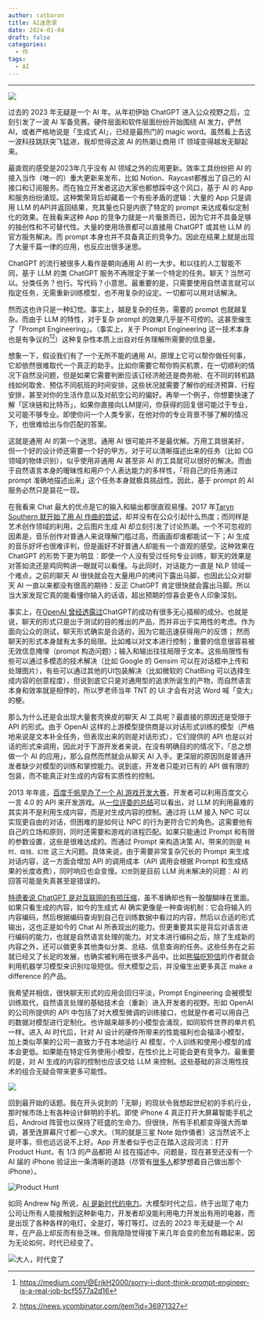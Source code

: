 ```yaml
---
author: catbaron
title: AI迷思录
date: 2024-01-04
draft: false
categories:
  - 作
tags:
  - AI
---
```

---
![](https://raw.githubusercontent.com/catbaron0/pic/main/images/202417203449.png)

过去的 2023 年无疑是一个 AI 年。从年初伊始 ChatGPT 进入公众视野之后，立刻引发了一波 AI 军备竞赛。硬件层面和软件层面纷纷开始围绕 AI 发力，俨然 AI，或者严格地说是「生成式 AI」，已经是最热门的 magic word。虽然看上去这一波科技跳跃突飞猛进，我却觉得这波 AI 的热潮让商用 IT 领域变得越发无聊起来。

最直观的感受是2023年几乎没有 AI 领域之外的应用更新。效率工具纷纷把 AI 的接入当作（唯一的）重大更新来发布，比如 Notion、Raycast都推出了自己的 AI 接口和订阅服务。而在独立开发者这边大家也都想踩中这个风口，基于 AI 的 App 和服务纷纷涌现。这种繁荣背后却藏着一个有些矛盾的逻辑：大量的 App 只是调用 LLM 的API并返回结果，充其量也只是内嵌了特定的 prompt 来达成看似定制化的效果。在我看来这种 App 的竞争力就是一片蜃景而已，因为它并不具备足够的独创性和不可替代性。大量的使用场景都可以直接用 ChatGPT 或其他 LLM 的官方服务解决。而 prompt 本身也并不具备真正的竞争力。因此在结果上就是出现了大量千篇一律的应用，也反应出很多迷思。

ChatGPT 的流行被很多人看作是朝向通用 AI 的一大步。和以往的人工智能不同，基于 LLM 的类 ChatGPT 服务不再限定于某一个特定的任务。聊天？当然可以。分类任务？也行。写代码？小意思。最重要的是，只需要使用自然语言就可以指定任务，无需重新训练模型，也不用复杂的设定。一切都可以用对话解决。

然而这也许只是一种幻觉。事实上，越是复杂的任务，需要的 prompt 也就越复杂。而由于 LLM 的特性，对于复杂 prompt 的效果几乎是不可控的。这甚至催生了「Prompt Engineering」。（事实上，关于 Prompt Engineering 这一技术本身也是有争议的[^conflict_1][^conflict_2]）这种复杂性本质上出自对任务理解所需要的信息量。

想象一下，假设我们有了一个无所不能的通用 AI，原理上它可以帮你做任何事，它却依然很难取代一个真正的助手。比如你需要它帮你购买机票，在一切顺利的情况下自然没问题，但是如果它需要判断应该订经济舱还是商务舱、在不同的转机路线如何取舍、预估不同航班的时间安排，这些状况就需要了解你的经济预算、行程安排，甚至对你的生活作息以及对航空公司的偏好。再举一个例子，你想要快速了解「区块链和比特币」，如果你直接向LLM提问，你获得的回复很可能过于专业，又可能不够专业。即使你问一个人类专家，在他对你的专业背景不够了解的情况下，也很难给出与你匹配的答案。

这就是通用 AI 的第一个迷思。通用 AI 很可能并不是最优解。万用工具很美好，但一个好的设计师还需要一个好的甲方。对于可以清晰描述出来的任务（比如 CG 领域的物体识别），似乎使用非通用 AI 甚至非 AI 的工具就可以很好的解决。而由于自然语言本身的暧昧性和用户个人表达能力的多样性，「将自己的任务通过 prompt 准确地描述出来」这个任务本身就极具挑战性。因此，基于 prompt 的 AI 服务必然只是昙花一现。

在我看来 Chat 最大的优点是它的输入和输出都很直观易懂。2017 年[Taryn Southern 就开始了用 AI 作曲的尝试](https://gist.github.com/baymaxium/ce209785763708402381eaa9c2eb6bfa)，却并没有在公众引起什么热度；而同样是艺术创作领域的利用，之后图片生成 AI 却立刻引发了讨论热潮。一个不可忽视的因素是，音乐创作对普通人来说理解门槛过高，而画画却谁都能试一下；AI 生成的音乐好坏也很难评判，但是画好不好普通人却能有一个直观的感受。这种效果在 ChatGPT 的形势下更为明显：即使一个人没有受过任何专业训练，聊天的效果是对答如流还是鸡同鸭讲一眼就可以看懂。与此同时，对话能力一直是 NLP 领域一个难点，之前的聊天 AI 很快就会在大量用户的拷问下露出马脚，也因此公众对聊天 AI 一直以来都没有很高的期待：反正 ChatGPT 肯定很快就会露出马脚。所以当大家发现它真的能看懂你输入的话语，超出预期的惊喜会更令人印象深刻。

事实上，在[OpenAI 曾经透露过](https://www.technologyreview.com/2023/03/03/1069311/inside-story-oral-history-how-chatgpt-built-openai/)ChatGPT的成功有很多无心插柳的成分。也就是说，聊天的形式只是出于测试的目的推出的产品，而并非出于实用性的考虑。作为面向公众的测试，聊天形式确实是合适的，因为它能迅速获得用户的反馈； 然而聊天的形式本身就有太多的局限。比如难以对文本进行控制；重要的信息很容易被无效信息掩埋（prompt 构造问题）；输入和输出往往局限于文本。这些局限性有些可以通过多模态的技术解决（比如 Google 的 Gensim 可以在对话框中上传和处理图片），有些可以通过其他的UI包装解决（比如微软的 ChatBing 可以选择生成内容的创意程度），但说到底它只是对通用型的追求所诞生的产物，而自然语言本身和效率就是相悖的，所以罗老师当年 TNT 的 UI 才会有对这 Word 喊「变大」的梗。

那么为什么还是会出现大量套壳换皮的聊天 AI 工具呢？最直接的原因还是受限于 API 的形式。由于 OpenAI 这样的上游模型提供商是以对话形式训练的模型（严格地来说是文本补全任务，但表现出来的则是对话形式），它们提供的 API 也是以对话的形式来调用，因此对于下游开发者来说，在没有明确目的的情况下，「总之想做一个 AI 的应用」，那么自然而然就会从聊天 AI 入手。更深层的原因则是普通开发者缺少对模型的训练和掌控能力。说到底，开发者只能对已有的 API 做有限的包装，而不能真正对生成的内容有实质性的控制。

2013 年年底，[百度千帆举办了一个 AI 游戏开发大赛](https://cloud.baidu.com/qianfandev/topic/267787)，开发者可以利用百度文心一言 4.0 的 API 来开发游戏。从[一位评委的总结](https://www.gcores.com/articles/175489)可以看出，对 LLM 的利用最难的其实并不是利用生成内容，而是对生成内容的控制。通过将 LLM 接入 NPC 可以实现更自由的对话，但困难的是如何让 NPC 的行为更符合它的角色。这需要他有自己的立场和原则，同时还需要和游戏的进程匹配。如果只能通过 Prompt 和有限的参数设置，这些是很难达成的。而通过 Prompt 来构造决策 AI，带来的则是 `耗时、烧钱、幻觉` 这三大问题。具体来说，由于需要非常复杂冗长的 Prompt 来生成对话内容，这一方面会增加 API 的调用成本（API 调用会根据 Prompt 和生成结果的长度收费），同时响应也会变慢。`幻觉`则是目前 LLM 尚未解决的问题：AI 的回答可能是失真甚至是错误的。

[特德姜说 ChatGPT 是对互联网的有损压缩](https://www.newyorker.com/tech/annals-of-technology/chatgpt-is-a-blurry-jpeg-of-the-web)，虽不准确却也有一股醍醐味在里面。如果只看生成的内容，如今的生成式 AI 确实更像是一种查询机制：它会将输入的内容编码，然后根据编码查询到自己在训练数据中看过的内容，然后以合适的形式输出，这也正是如今的 Chat AI 所表现出的能力。但更重要其实是背后对语言进行编码的能力，也就是自然语言处理的能力。对文本进行编码之后，除了生成新的内容之外，还可以做更多其他类似分类、总结、信息查询的任务。这些任务在之前就已经又了长足的发展，也确实被利用在很多产品中。比如[熊猫吃短信](https://baye.tech)的作者就会利用机器学习模型来识别垃圾短信。但大模型之后，并没催生出更多真正 make a difference 的产品。

我希望并相信，很快聊天形式的应用会回归平淡，Prompt Engineering 会被模型训练取代，自然语言处理的基础技术会（重新）进入开发者的视野。形如 OpenAI 的公司所提供的 API 中包括了对大模型微调的训练接口，也就是作者可以用自己的数据对模型进行定制化。也许越来越多的小模型会涌现，如同软件世界的单片机一样。进入 AI 时代后，针对 AI 设计的硬件所带来的性能福利也会福泽小模型，加上类似苹果的公司一直致力于在本地运行 AI 模型，个人训练和使用小模型的成本会更低。如果能在特定任务使用小模型，在性价比上可能会更有竞争力。最重要的是，对 AI 生成的内容的控制也应该交给 LLM 来控制。这些基础的非泛用性技术的组合无疑会带来更多可能性。


![](https://raw.githubusercontent.com/catbaron0/pic/main/images/202417203213.png)

回到最开始的话题。我在开头说到的「无聊」的现状令我想起世纪初的手机行业，那时候市场上有各种设计鲜明的手机。即使 iPhone 4 真正打开大屏幕智能手机之后，Android 阵营也以保持了旺盛的生命力。但很快，所有手机都变得强大而单调，甚至连屏幕尺寸都一心求大。（骂的就是三星 Note 始作俑者）这当然说不上是坏事，但也远远说不上好。App 开发者似乎也正在踏入这段河流：打开 Product Hunt，有 1/3 的产品都把 AI 挂在描述中。问题是，现在甚至还没有一个 AI 届的 iPhone 验证出一条清晰的道路（尽管有[很多人](https://hu.ma.ne)都梦想着自己做出那个 iPhone）。

![Product Hunt](https://raw.githubusercontent.com/catbaron0/pic/main/images/202417202542.png)

如同 Andrew Ng 所说，[AI 是新时代的电力](https://www.gsb.stanford.edu/insights/andrew-ng-why-ai-new-electricity)。大模型时代之后，终于出现了电力公司让所有人能接触到这种新电力，开发者却没能利用电力开发出有用的电器，而是出现了各种各样的电灯。全是灯，等灯等灯。过去的 2023 年无疑是一个 AI 年，在产品上却反而有些乏味。但我隐隐觉得接下来几年会变的愈加有趣起来，因为无论如何，时代已经变了。

![大人，时代变了](https://raw.githubusercontent.com/catbaron0/pic/main/images/202417210357.png)

[^conflict_1]: https://medium.com/@ErikH2000/sorry-i-dont-think-prompt-engineer-is-a-real-job-bcf5577a2d16
[^conflict_2]: https://news.ycombinator.com/item?id=36971327